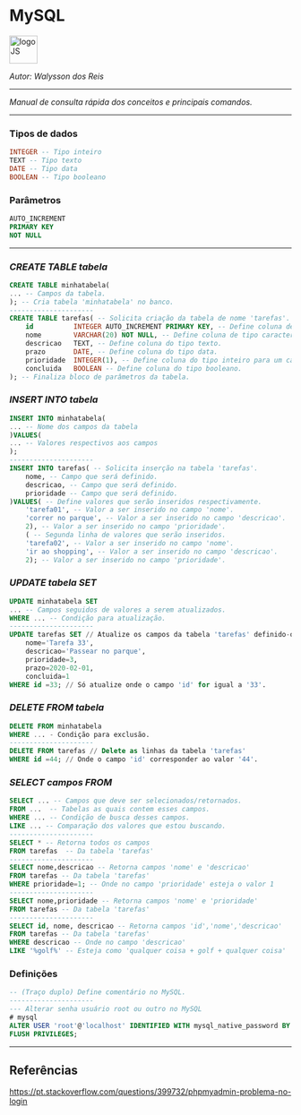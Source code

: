 # **MySQL**
<div>
<img src="https://logodownload.org/wp-content/uploads/2016/10/mysql-logo-1.png" alt="logoJS" width="50px"/> 
</div>

*Autor: Walysson dos Reis*

----------------------------------------------
*Manual de consulta rápida dos conceitos e principais comandos.*  

---------------------
### Tipos de dados
~~~SQL
INTEGER -- Tipo inteiro
TEXT -- Tipo texto
DATE -- Tipo data
BOOLEAN -- Tipo booleano
~~~
### Parâmetros
~~~SQL
AUTO_INCREMENT
PRIMARY KEY
NOT NULL
~~~
---------------------
### *CREATE TABLE tabela*
~~~SQL
CREATE TABLE minhatabela(
... -- Campos da tabela.
); -- Cria tabela 'minhatabela' no banco. 
---------------------
CREATE TABLE tarefas( -- Solicita criação da tabela de nome 'tarefas'.
    id          INTEGER AUTO_INCREMENT PRIMARY KEY, -- Define coluna de inteiros de chave primária com autoincremento.
    nome        VARCHAR(20) NOT NULL, -- Define coluna de tipo caractere de tamanho max 20; Campo não pode ser nulo.
    descricao   TEXT, -- Define coluna do tipo texto.
    prazo       DATE, -- Define coluna do tipo data.
    prioridade  INTEGER(1), -- Define coluna do tipo inteiro para um caractere/digito.
    concluida   BOOLEAN -- Define coluna do tipo booleano.
); -- Finaliza bloco de parâmetros da tabela.
~~~
### *INSERT INTO tabela*
~~~SQL
INSERT INTO minhatabela(
... -- Nome dos campos da tabela
)VALUES(
... -- Valores respectivos aos campos
);
---------------------
INSERT INTO tarefas( -- Solicita inserção na tabela 'tarefas'.
    nome, -- Campo que será definido.
    descricao, -- Campo que será definido.
    prioridade -- Campo que será definido.
)VALUES( -- Define valores que serão inseridos respectivamente.
    'tarefa01', -- Valor a ser inserido no campo 'nome'.
    'correr no parque', -- Valor a ser inserido no campo 'descricao'.
    2), -- Valor a ser inserido no campo 'prioridade'.
    ( -- Segunda linha de valores que serão inseridos.
    'tarefa02', -- Valor a ser inserido no campo 'nome'.
    'ir ao shopping', -- Valor a ser inserido no campo 'descricao'.
    2); -- Valor a ser inserido no campo 'prioridade'.

~~~
### *UPDATE tabela SET*
~~~SQL
UPDATE minhatabela SET
... -- Campos seguidos de valores a serem atualizados.
WHERE ... -- Condição para atualização.
---------------------
UPDATE tarefas SET // Atualize os campos da tabela 'tarefas' definido-os como:
    nome='Tarefa 33', 
    descricao='Passear no parque',
    prioridade=3,
    prazo=2020-02-01,
    concluida=1
WHERE id =33; // Só atualize onde o campo 'id' for igual a '33'.
~~~~
### *DELETE FROM tabela*
~~~SQL
DELETE FROM minhatabela
WHERE ... - Condição para exclusão.
---------------------
DELETE FROM tarefas // Delete as linhas da tabela 'tarefas'
WHERE id =44; // Onde o campo 'id' corresponder ao valor '44'.
~~~~
### *SELECT campos FROM*
~~~SQL
SELECT ... -- Campos que deve ser selecionados/retornados.
FROM ...  -- Tabelas as quais contem esses campos.
WHERE ... -- Condição de busca desses campos.
LIKE ... -- Comparação dos valores que estou buscando.
---------------------
SELECT * -- Retorna todos os campos
FROM tarefas  -- Da tabela 'tarefas'
---------------------
SELECT nome,descricao -- Retorna campos 'nome' e 'descricao'
FROM tarefas -- Da tabela 'tarefas'
WHERE prioridade=1; -- Onde no campo 'prioridade' esteja o valor 1
---------------------
SELECT nome,prioridade -- Retorna campos 'nome' e 'prioridade'
FROM tarefas -- Da tabela 'tarefas'
---------------------
SELECT id, nome, descricao -- Retorna campos 'id','nome','descricao'
FROM tarefas -- Da tabela 'tarefas'
WHERE descricao -- Onde no campo 'descricao'
LIKE '%golf%' -- Esteja como 'qualquer coisa + golf + qualquer coisa'
~~~~
### Definições
~~~SQL
-- (Traço duplo) Define comentário no MySQL.
---------------------
--- Alterar senha usuário root ou outro no MySQL
# mysql
ALTER USER 'root'@'localhost' IDENTIFIED WITH mysql_native_password BY 'digitesuasenha';
FLUSH PRIVILEGES;
~~~
--------
## Referências  
https://pt.stackoverflow.com/questions/399732/phpmyadmin-problema-no-login  

